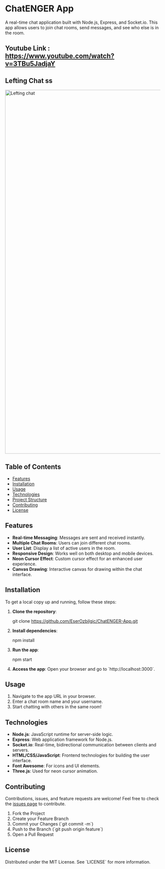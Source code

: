 # ChatENGER App

A real-time chat application built with Node.js, Express, and Socket.io. This app allows users to join chat rooms, send messages, and see who else is in the room.
## Youtube Link : https://www.youtube.com/watch?v=3TBu5JadjaY

## Lefting Chat ss
<img width="1177" alt="Lefting chat" src="https://github.com/user-attachments/assets/612377ef-9e17-4b7a-8abb-5d0fe7b85ef2">




## Table of Contents
- [Features](#features)
- [Installation](#installation)
- [Usage](#usage)
- [Technologies](#technologies)
- [Project Structure](#project-structure)
- [Contributing](#contributing)
- [License](#license)

## Features
- **Real-time Messaging**: Messages are sent and received instantly.
- **Multiple Chat Rooms**: Users can join different chat rooms.
- **User List**: Display a list of active users in the room.
- **Responsive Design**: Works well on both desktop and mobile devices.
- **Neon Cursor Effect**: Custom cursor effect for an enhanced user experience.
- **Canvas Drawing**: Interactive canvas for drawing within the chat interface.

## Installation
To get a local copy up and running, follow these steps:

1. **Clone the repository**:
   
   git clone https://github.com/EserOzbilgic/ChatENGER-App.git
  

2. **Install dependencies**:
 
   npm install
   

3. **Run the app**:
  
   npm start


4. **Access the app**:
   Open your browser and go to \`http://localhost:3000\`.

## Usage
1. Navigate to the app URL in your browser.
2. Enter a chat room name and your username.
3. Start chatting with others in the same room!

## Technologies
- **Node.js**: JavaScript runtime for server-side logic.
- **Express**: Web application framework for Node.js.
- **Socket.io**: Real-time, bidirectional communication between clients and servers.
- **HTML/CSS/JavaScript**: Frontend technologies for building the user interface.
- **Font Awesome**: For icons and UI elements.
- **Three.js**: Used for neon cursor animation.



## Contributing
Contributions, issues, and feature requests are welcome! Feel free to check the [issues page](https://github.com/EserOzbilgic/ChatENGER-App/issues) to contribute.

1. Fork the Project
2. Create your Feature Branch 
3. Commit your Changes (\`git commit -m\`)
4. Push to the Branch (\`git push origin feature`)
5. Open a Pull Request

## License
Distributed under the MIT License. See \`LICENSE\` for more information.


